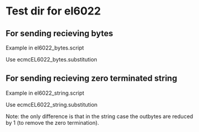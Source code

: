 # Test dir for el6022

## For sending recieving bytes
Example in el6022_bytes.script

Use ecmcEL6022_bytes.substitution

## For sending recieving zero terminated string
Example in el6022_string.script

Use ecmcEL6022_string.substitution

Note: the only difference is that in the string case the outbytes are reduced by 1 (to remove the zero termination).
